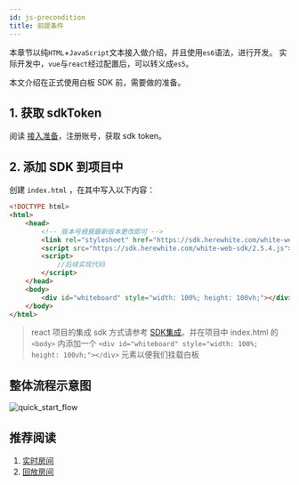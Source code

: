 ```yaml
---
id: js-precondition
title: 前提条件
---
```


本章节以纯`HTML`+`JavaScript`文本接入做介绍，并且使用`es6`语法，进行开发。
实际开发中，`vue`与`react`经过配置后，可以转义成`es5`。

本文介绍在正式使用白板 SDK 前，需要做的准备。

## 1. 获取 sdkToken

阅读 [接入准备](blog/begin-netless.md)，注册账号，获取 sdk token。

## 2. 添加 SDK 到项目中

创建 `index.html` ，在其中写入以下内容：

```HTML
<!DOCTYPE html>
<html>
    <head>
        <!-- 版本号根据最新版本更改即可 -->
        <link rel="stylesheet" href="https://sdk.herewhite.com/white-web-sdk/2.5.4.css">
        <script src="https://sdk.herewhite.com/white-web-sdk/2.5.4.js"></script>
        <script>
            //后续实现代码
        </script>
    </head>
    <body>
        <div id="whiteboard" style="width: 100%; height: 100vh;"></div>
    </body>
</html>
```

> react 项目的集成 sdk 方式请参考 [SDK集成](../guide/sdk.md)。并在项目中 index.html 的 ```<body>``` 内添加一个
```<div id="whiteboard" style="width: 100%; height: 100vh;"></div>``` 元素以便我们挂载白板

## 整体流程示意图
![quick_start_flow](/img/quick_start_flow.png)

## 推荐阅读

1. [实时房间](./room.md)
1. [回放房间](./player.md)